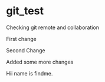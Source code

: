 # git_test
Checking git remote and collaboration


First change

Second Change

Added some more changes

Hii name is findme.
